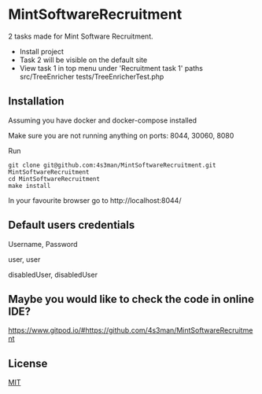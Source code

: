 # MintSoftwareRecruitment 
2 tasks made for Mint Software Recruitment.
- Install project
- Task 2 will be visible on the default site
- View task 1 in top menu under 'Recruitment task 1' paths src/TreeEnricher tests/TreeEnricherTest.php

## Installation
Assuming you have docker and docker-compose installed

Make sure you are not running anything on ports: 8044, 30060, 8080

Run
```
git clone git@github.com:4s3man/MintSoftwareRecruitment.git MintSoftwareRecruitment
cd MintSoftwareRecruitment
make install    
```
In your favourite browser go to http://localhost:8044/

## Default users credentials
Username, Password


user, user


disabledUser, disabledUser

## Maybe you would like to check the code in online IDE?
https://www.gitpod.io/#https://github.com/4s3man/MintSoftwareRecruitment


## License
[MIT](https://choosealicense.com/licenses/mit/)